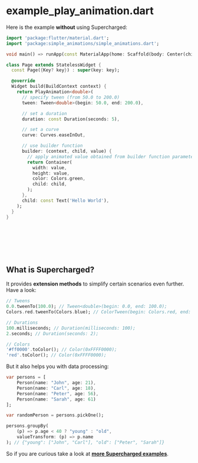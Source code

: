 # example_play_animation.dart

Here is the example **without** using Supercharged: 

```dart
import 'package:flutter/material.dart';
import 'package:simple_animations/simple_animations.dart';

void main() => runApp(const MaterialApp(home: Scaffold(body: Center(child: Page()))));

class Page extends StatelessWidget {
  const Page({Key? key}) : super(key: key);

  @override
  Widget build(BuildContext context) {
    return PlayAnimation<double>(
      // specify tween (from 50.0 to 200.0)
      tween: Tween<double>(begin: 50.0, end: 200.0),

      // set a duration
      duration: const Duration(seconds: 5),

      // set a curve
      curve: Curves.easeInOut,

      // use builder function
      builder: (context, child, value) {
        // apply animated value obtained from builder function parameter
        return Container(
          width: value,
          height: value,
          color: Colors.green,
          child: child,
        );
      },
      child: const Text('Hello World'),
    );
  }
}

```

&nbsp;

&nbsp;

&nbsp;

## What is Supercharged?

It provides **extension methods** to simplify certain scenarios even further. Have a look:

```dart
// Tweens
0.0.tweenTo(100.0); // Tween<double>(begin: 0.0, end: 100.0);
Colors.red.tweenTo(Colors.blue); // ColorTween(begin: Colors.red, end: Colors.blue);

// Durations
100.milliseconds; // Duration(milliseconds: 100);
2.seconds; // Duration(seconds: 2);

// Colors
'#ff0000'.toColor(); // Color(0xFFFF0000);
'red'.toColor(); // Color(0xFFFF0000);
```

But it also helps you with data processing:

```dart
var persons = [
    Person(name: "John", age: 21),
    Person(name: "Carl", age: 18),
    Person(name: "Peter", age: 56),
    Person(name: "Sarah", age: 61)
];

var randomPerson = persons.pickOne();

persons.groupBy(
    (p) => p.age < 40 ? "young" : "old",
    valueTransform: (p) => p.name
); // {"young": ["John", "Carl"], "old": ["Peter", "Sarah"]}
```

So if you are curious take a look at [**more Supercharged examples**](https://pub.dev/packages/supercharged).

